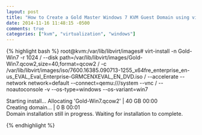 ```yaml
---
layout: post
title: "How to Create a Gold Master Windows 7 KVM Guest Domain using virsh"
date: 2014-11-16 11:48:15 -0500
comments: true
categories: ["kvm", "virtualization", "windows"]
---
```

{% highlight bash %}
root@kvm:/var/lib/libvirt/images# virt-install -n Gold-Win7 -r 1024 /
--disk path=/var/lib/libvirt/images/Gold-Win7.qcow2,size=40,format=qcow2 /
-c /var/lib/libvirt/images/iso/7600.16385.090713-1255_x64fre_enterprise_en-us_EVAL_Eval_Enterprise-GRMCENXEVAL_EN_DVD.iso /
--accelerate --network network=default --connect=qemu:///system --vnc /
--noautoconsole -v --os-type=windows --os-variant=win7

Starting install...
Allocating 'Gold-Win7.qcow2'                              |  40 GB     00:00     
Creating domain...                                        |    0 B     00:01     
Domain installation still in progress. Waiting for installation to complete.

{% endhighlight %}